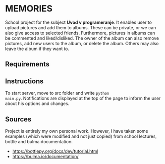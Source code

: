 # MEMORIES
School project for the subject __Uvod v programeranje__.
It enables user to upload pictures and add them to albums. These can be private, or we can also give access to selected friends.
Furthermore, pictures in albums can be commented and liked/disliked. The owner of the album can also remove pictures, add new users to the album, or delete the album.
Others may also leave the album if they want to.

## Requirements


## Instructions
To start server, move to src folder and write <code>python main.py</code>.
Notifications are displayed at the top of the page to inform the user about his options and changes.

## Sources
Project is entirely my own personal work. However, I have taken some examples (which were modified and not just copied) from school lectures, bottle and bulma documentation.
* https://bottlepy.org/docs/dev/tutorial.html
* https://bulma.io/documentation/